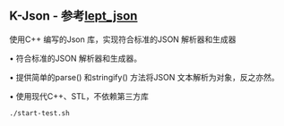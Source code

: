 ## K-Json - 参考[lept_json](https://github.com/miloyip/json-tutorial)
使用C++ 编写的Json 库，实现符合标准的JSON 解析器和生成器

• 符合标准的JSON 解析器和生成器。

• 提供简单的parse() 和stringify() 方法将JSON 文本解析为对象，反之亦然。

• 使用现代C++、STL，不依赖第三方库

```shell
./start-test.sh
```
